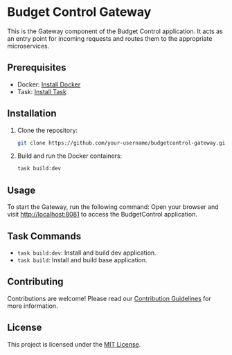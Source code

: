 # Budget Control Gateway

This is the Gateway component of the Budget Control application. It acts as an entry point for incoming requests and routes them to the appropriate microservices.

## Prerequisites

- Docker: [Install Docker](https://docs.docker.com/get-docker/)
- Task: [Install Task](https://taskfile.dev/#/installation)

## Installation

1. Clone the repository:

    ```bash
    git clone https://github.com/your-username/budgetcontrol-gateway.git
    ```

2. Build and run the Docker containers:

    ```bash
    task build:dev
    ```

## Usage

To start the Gateway, run the following command:
Open your browser and visit [http://localhost:8081](http://localhost:8081) to access the BudgetControl application.

## Task Commands

- `task build:dev`: Install and build dev application.
- `task build`: Install and build base application.

## Contributing

Contributions are welcome! Please read our [Contribution Guidelines](CONTRIBUTING.md) for more information.

## License

This project is licensed under the [MIT License](LICENSE).